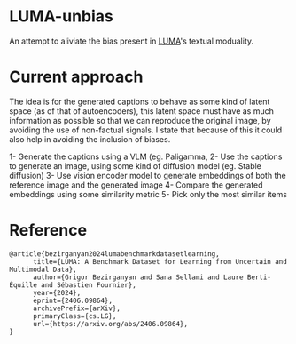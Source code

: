 # LUMA-unbias
An attempt to aliviate the bias present in [LUMA](https://arxiv.org/abs/2406.09864)'s textual moduality.

# Current approach
The idea is for the generated captions to behave as some kind of latent space (as of that of autoencoders), this latent space must have as much information as possible so that we can reproduce the original image, by avoiding the use of non-factual signals. I state that because of this it could also help in avoiding the inclusion of biases.

1- Generate the captions using a VLM (eg. Paligamma, 
2- Use the captions to generate an image, using some kind of diffusion model (eg. Stable diffusion)
3- Use vision encoder model to generate embeddings of both the reference image and the generated image
4- Compare the generated embeddings using some similarity metric
5- Pick only the most similar items

# Reference
```
@article{bezirganyan2024lumabenchmarkdatasetlearning,
      title={LUMA: A Benchmark Dataset for Learning from Uncertain and Multimodal Data}, 
      author={Grigor Bezirganyan and Sana Sellami and Laure Berti-Équille and Sébastien Fournier},
      year={2024},
      eprint={2406.09864},
      archivePrefix={arXiv},
      primaryClass={cs.LG},
      url={https://arxiv.org/abs/2406.09864}, 
}
```

